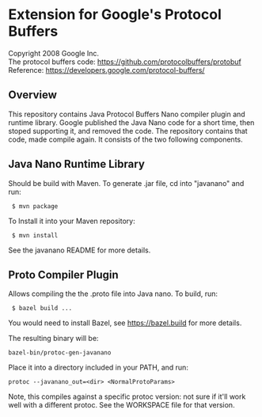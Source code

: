 Extension for Google's Protocol Buffers
========================================

Copyright 2008 Google Inc.<br>
The protocol buffers code:
https://github.com/protocolbuffers/protobuf<br>
Reference:
https://developers.google.com/protocol-buffers/

Overview
--------
This repository contains Java Protocol Buffers Nano compiler plugin and
runtime library. Google published the Java Nano code for a short time,
then stoped supporting it, and removed the code. The repository contains
that code, made compile again. It consists of the two following components.

Java Nano Runtime Library
-------------------------

Should be build with Maven. To generate .jar file, cd into "javanano"
and run:

     $ mvn package

To Install it into your Maven repository:

     $ mvn install

See the javanano README for more details.

Proto Compiler Plugin
-----------------------

Allows compiling the the .proto file into Java nano. To build, run:

     $ bazel build ...

You would need to install Bazel, see https://bazel.build for more details.

The resulting binary will be:

    bazel-bin/protoc-gen-javanano

Place it into a directory included in your PATH, and run:

    protoc --javanano_out=<dir> <NormalProtoParams>

Note, this compiles against a specific protoc version: not sure if it'll work
well with a different protoc. See the WORKSPACE file for that version.
